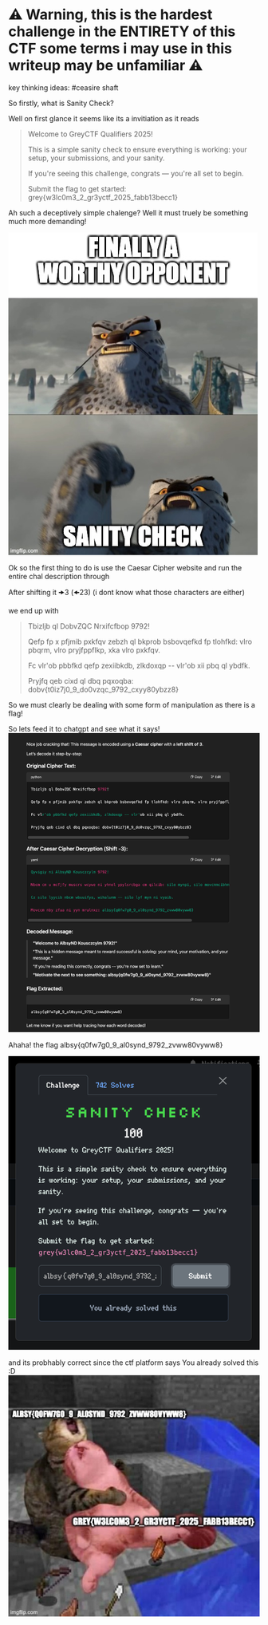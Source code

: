 # ⚠️ Warning, this is the hardest challenge in the ENTIRETY of this CTF some terms i may use in this writeup may be unfamiliar ⚠️
key thinking ideas: #ceasire shaft

So firstly, what is Sanity Check?

Well on first glance it seems like its a invitiation as it reads

>  Welcome to GreyCTF Qualifiers 2025!
> 
> This is a simple sanity check to ensure everything is working: your setup, your submissions, and your sanity.
> 
> If you're seeing this challenge, congrats — you're all set to begin.
> 
> Submit the flag to get started: grey{w3lc0m3_2_gr3yctf_2025_fabb13becc1}

Ah such a deceptively simple chalenge? Well it must truely be something much more demanding!

![](https://github.com/saumilthecode/writeup-of-sorts-greyhats-2025/blob/main/Sanity%20Check/im_not_sane.jpeg?raw=true)

Ok so the first thing to do is use the Caesar Cipher website and run the entire chal description through

After shifting it 🠞3 (🠜23)	 (i dont know what those characters are either)

we end up with 

> Tbizljb ql DobvZQC Nrxifcfbop 9792!
> 
> Qefp fp x pfjmib pxkfqv zebzh ql bkprob bsbovqefkd fp tlohfkd: vlro pbqrm, vlro pryjfppflkp, xka vlro pxkfqv.
> 
> Fc vlr'ob pbbfkd qefp zexiibkdb, zlkdoxqp -- vlr'ob xii pbq ql ybdfk.
> 
> Pryjfq qeb cixd ql dbq pqxoqba: dobv{t0iz7j0_9_do0vzqc_9792_cxyy80ybzz8}

So we must clearly be dealing with some form of manipulation as there is a flag!

So lets feed it to chatgpt and see what it says!
![](https://github.com/saumilthecode/writeup-of-sorts-greyhats-2025/blob/main/Sanity%20Check/SCR-20250604-iplc.png?raw=true)

Ahaha! the flag albsy{q0fw7g0_9_al0synd_9792_zvww80vyww8}

![](https://github.com/saumilthecode/writeup-of-sorts-greyhats-2025/blob/main/Sanity%20Check/SCR-20250604-iqnp.png?raw=true)

and its probhably correct since the ctf platform says You already solved this :D
![](https://github.com/saumilthecode/writeup-of-sorts-greyhats-2025/blob/main/Sanity%20Check/download.jpeg?raw=true)


